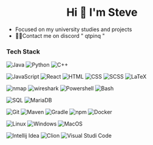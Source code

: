  <h1 align="center"> Hi 👋 I'm Steve</h1>

  - Focused on my university studies and projects
  - 🙋‍♂️Contact me on discord " qtpinq "
  ### Tech Stack
  ![Java](https://img.shields.io/badge/Java-gray) 
  ![Python](https://img.shields.io/badge/Python-gray)
  ![C++](https://img.shields.io/badge/C++-gray)

  ![JavaScript](https://img.shields.io/badge/JavaScript-gray)
  ![React](https://img.shields.io/badge/React-gray)
  ![HTML](https://img.shields.io/badge/HTML-gray)
  ![CSS](https://img.shields.io/badge/CSS-gray)
  ![SCSS](https://img.shields.io/badge/SCSS-gray)
  ![LaTeX](https://img.shields.io/badge/LaTeX-gray)

  ![nmap](https://img.shields.io/badge/nmap-gray)
  ![wireshark](https://img.shields.io/badge/wireshark-gray)
  ![Powershell](https://img.shields.io/badge/Powershell-gray)
  ![Bash](https://img.shields.io/badge/Bash-gray)
  
  ![SQL](https://img.shields.io/badge/SQL-gray)
  ![MariaDB](https://img.shields.io/badge/MariaDB-gray)

  ![Git](https://img.shields.io/badge/Git-gray)
  ![Maven](https://img.shields.io/badge/Maven-gray)
  ![Gradle](https://img.shields.io/badge/Gradle-gray)
  ![npm](https://img.shields.io/badge/npm-gray)
  ![Docker](https://img.shields.io/badge/Docker-gray)

  ![Linux](https://img.shields.io/badge/Linux-gray)
  ![Windows](https://img.shields.io/badge/Windows-gray)
  ![MacOS](https://img.shields.io/badge/MacOS-gray)

  ![Intellij Idea](https://img.shields.io/badge/Intellij_IDEA-gray)
  ![Clion](https://img.shields.io/badge/CLion-gray)
  ![Visual Studi Code](https://img.shields.io/badge/Visual_Studio_Code-gray)


<p align="left">
</p>

